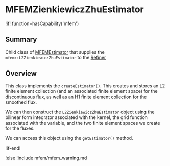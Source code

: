 # MFEMZienkiewiczZhuEstimator

!if! function=hasCapability('mfem')

## Summary

Child class of [MFEMEstimator](source/mfem/estimators/MFEMEstimator.md) that supplies
the `mfem::L2ZienkiewiczZhuEstimator` to the [Refiner](source/mfem/refiners/MFEMThresholdRefiner.md)

## Overview

This class implements the `createEstimator()`. This creates and stores an L2 finite element collection
(and an associated finite element space) for the discontinuous flux, as well as an H1 finite element
collection for the smoothed flux.

We can then construct the `L2ZienkiewiczZhuEstimator` object using the bilinear form integrator
associated with the kernel, the grid function associated with the variable, and the two finite
element spaces we create for the fluxes.

We can access this object using the `getEstimator()` method.

!if-end!

!else
!include mfem/mfem_warning.md
